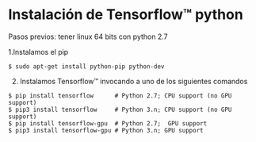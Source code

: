 # Instalación de Tensorflow™ python

Pasos previos: tener linux 64 bits con python 2.7


1.Instalamos el pip
 ```
 $ sudo apt-get install python-pip python-dev
 ```
2. Instalamos Tensorflow™ invocando a uno de los siguientes comandos
 ```
 $ pip install tensorflow      # Python 2.7; CPU support (no GPU support)
 $ pip3 install tensorflow     # Python 3.n; CPU support (no GPU support)
 $ pip install tensorflow-gpu  # Python 2.7;  GPU support
 $ pip3 install tensorflow-gpu # Python 3.n; GPU support
 ```
